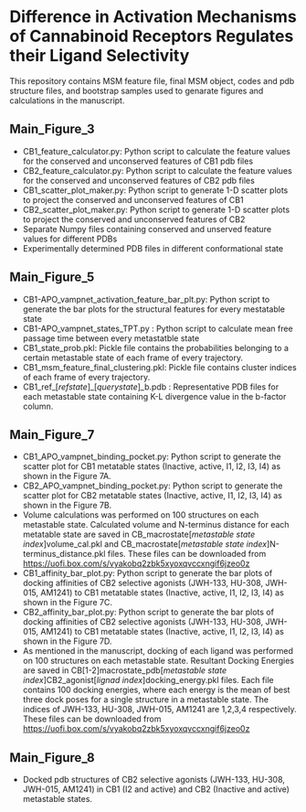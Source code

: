 #  Difference in Activation Mechanisms of Cannabinoid Receptors Regulates their Ligand Selectivity
This repository contains MSM feature file, final MSM object, codes and pdb structure files, and bootstrap samples used to genarate figures and
calculations in the manuscript.

## Main_Figure_3 
- CB1_feature_calculator.py: Python script to calculate the feature values for the conserved and unconserved features of CB1 pdb files
- CB2_feature_calculator.py: Python script to calculate the feature values for the conserved and unconserved features of CB2 pdb files  
- CB1_scatter_plot_maker.py: Python script to generate 1-D scatter plots to project the conserved and unconserved features of CB1
- CB2_scatter_plot_maker.py: Python script to generate 1-D scatter plots to project the conserved and unconserved features of CB2
- Separate Numpy files containing conserved and unserved feature values for different PDBs
- Experimentally determined PDB files in different conformational state

## Main_Figure_5
- CB1-APO_vampnet_activation_feature_bar_plt.py: Python script to generate the bar plots for the structural features for every mestatable state
- CB1-APO_vampnet_states_TPT.py : Python script to calculate mean free passage time between every metastatble state
- CB1_state_prob.pkl: Pickle file contains the probabilities belonging to a certain metastable state of each frame of every trajectory. 
- CB1_msm_feature_final_clustering.pkl: Pickle file contains cluster indices of each frame of every trajectory.
- CB1_ref_[_refstate_]_[_querystate_]_b.pdb : Representative PDB files for each metastable state containing K-L divergence value in the b-factor column.

## Main_Figure_7
- CB1_APO_vampnet_binding_pocket.py: Python script to generate the scatter plot for CB1 metatable states (Inactive, active, I1, I2, I3, I4) as shown in the Figure 7A.
- CB2_APO_vampnet_binding_pocket.py: Python script to generate the scatter plot for CB2 metatable states (Inactive, active, I1, I2, I3, I4) as shown in the Figure 7B.
- Volume calculations was performed on 100 structures on each metastable state. Calculated volume and N-terminus distance for each metatable state are saved in CB_macrostate[_metastable state index_]volume_cal.pkl and CB_macrostate[_metastable state index_]N-terminus_distance.pkl files. These files can be downloaded from https://uofi.box.com/s/vyakobq2zbk5xyoxqvccxngif6jzeo0z
- CB1_affinity_bar_plot.py: Python script to generate the bar plots of docking affinities of CB2 selective agonists (JWH-133, HU-308, JWH-015, AM1241) to CB1 metatable states (Inactive, active, I1, I2, I3, I4) as shown in the Figure 7C. 
- CB2_affinity_bar_plot.py: Python script to generate the bar plots of docking affinities of CB2 selective agonists (JWH-133, HU-308, JWH-015, AM1241) to CB1 metatable states (Inactive, active, I1, I2, I3, I4) as shown in the Figure 7D.
- As mentioned in the manuscript, docking of each ligand was performed on 100 structures on each metastable state. Resultant Docking Energies are saved in CB[1-2]macrostate_pdb[_metastable state index_]CB2_agonist[_lignad index_]docking_energy.pkl files. Each file contains 100 docking energies, where each energy is the mean of best three dock poses for a single structure in a metastable state. The indices of JWH-133, HU-308, JWH-015, AM1241 are 1,2,3,4 respectively. These files can be downloaded from https://uofi.box.com/s/vyakobq2zbk5xyoxqvccxngif6jzeo0z

## Main_Figure_8 
- Docked pdb structures of CB2 selective agonists (JWH-133, HU-308, JWH-015, AM1241) in CB1 (I2 and active) and CB2 (Inactive and active) metastable states. 





